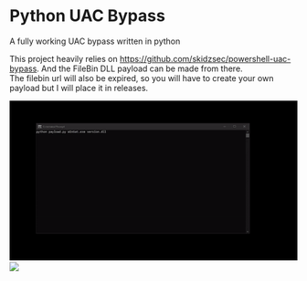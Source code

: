 # Python UAC Bypass
A fully working UAC bypass written in python


This project heavily relies on https://github.com/skidzsec/powershell-uac-bypass. And the FileBin DLL payload can be made from there.\
The filebin url will also be expired, so you will have to create your own payload but I will place it in releases.

<img src="https://github.com/skidzsec/python-uac-bypass/blob/main/gif.gif?raw=true"></img>\
<img src="https://snipboard.io/dVIveq.jpg"></img>
